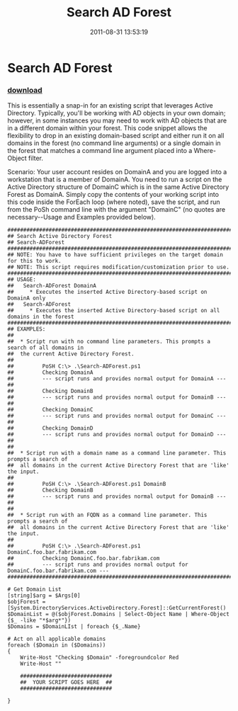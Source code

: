 ﻿---
pid:            2933
poster:         AlphaSun
title:          Search AD Forest
date:           2011-08-31 13:53:19
format:         posh
parent:         0
parent:         0

---

# Search AD Forest

### [download](2933.ps1)

This is essentially a snap-in for an existing script that leverages Active Directory. Typically, you'll be working with AD objects in your own domain; however, in some instances you may need to work with AD objects that are in a different domain within your forest. This code snippet allows the flexibility to drop in an existing domain-based script and either run it on all domains in the forest (no command line arguments) or a single domain in the forest that matches a command line argument placed into a Where-Object filter.

Scenario: Your user account resides on DomainA and you are logged into a workstation that is a member of DomainA. You need to run a script on the Active Directory structure of DomainC which is in the same Active Directory Forest as DomainA. Simply copy the contents of your working script into this code inside the ForEach loop (where noted), save the script, and run from the PoSh command line with the argument "DomainC" (no quotes are necessary--Usage and Examples provided below).

```posh
########################################################################################
## Search Active Directory Forest
## Search-ADForest
########################################################################################
## NOTE: You have to have sufficient privileges on the target domain for this to work.
## NOTE: This script requires modification/customization prior to use.
########################################################################################
## USAGE:
##   Search-ADForest DomainA
##     * Executes the inserted Active Directory-based script on DomainA only
##   Search-ADForest
##     * Executes the inserted Active Directory-based script on all domains in the forest
########################################################################################
## EXAMPLES:
##
##  * Script run with no command line parameters. This prompts a search of all domains in
##	the current Active Directory Forest.
##
##         PoSH C:\> .\Search-ADForest.ps1
##         Checking DomainA
##         --- script runs and provides normal output for DomainA ---
##
##         Checking DomainB
##         --- script runs and provides normal output for DomainB ---
##
##         Checking DomainC
##         --- script runs and provides normal output for DomainC ---
##
##         Checking DomainD
##         --- script runs and provides normal output for DomainD ---
##
##
##  * Script run with a domain name as a command line parameter. This prompts a search of
##	all domains in the current Active Directory Forest that are 'like' the input.
##
##         PoSH C:\> .\Search-ADForest.ps1 DomainB
##         Checking DomainB
##         --- script runs and provides normal output for DomainB ---
##
##
##  * Script run with an FQDN as a command line parameter. This prompts a search of
##	all domains in the current Active Directory Forest that are 'like' the input.
##
##         PoSH C:\> .\Search-ADForest.ps1 DomainC.foo.bar.fabrikam.com
##         Checking DomainC.foo.bar.fabrikam.com
##         --- script runs and provides normal output for DomainC.foo.bar.fabrikam.com ---
########################################################################################

# Get Domain List
[string]$arg = $Args[0]
$objForest = [System.DirectoryServices.ActiveDirectory.Forest]::GetCurrentForest()
$DomainList = @($objForest.Domains | Select-Object Name | Where-Object {$_ -like "*$arg*"})
$Domains = $DomainLIst | foreach {$_.Name}

# Act on all applicable domains
foreach ($Domain in ($Domains))
{
    Write-Host "Checking $Domain" -foregroundcolor Red
    Write-Host ""

    #############################
    ##  YOUR SCRIPT GOES HERE  ##
    #############################

}

```
